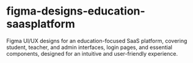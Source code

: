 # figma-designs-education-saasplatform
 Figma UI/UX designs for an education-focused SaaS platform, covering student, teacher, and admin interfaces, login pages, and essential components, designed for an intuitive and user-friendly experience.
